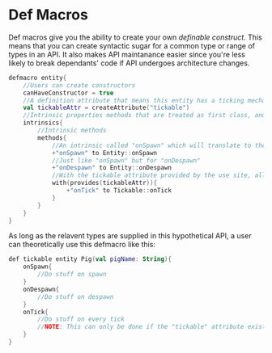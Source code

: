 # Def Macros
Def macros give you the ability to create your own *definable construct*. This means that you can create syntactic sugar for a common type or range of types in an API. It also makes API maintanance easier since you're less likely to break dependants' code if API undergoes architecture changes.
```kt
defmacro entity{
    //Users can create constructors
    canHaveConstructor = true
    //A definition attribute that means this entity has a ticking mechanism
    val tickableAttr = createAttribute("tickable")
    //Intrinsic properties methods that are treated as first class, and can be used as syntactic sugar
    intrinsics{
        //Intrinsic methods
        methods{
            //An intrinsic called "onSpawn" which will translate to the Entity::onSpawn method
            +"onSpawn" to Entity::onSpawn
            //Just like "onSpawn" but for "onDespawn"
            +"onDespawn" to Entity::onDespawn
            //With the tickable attribute provided by the use site, allow "onTick" to be used for Tickable::onTick
            with(provides(tickableAttr)){
                +"onTick" to Tickable::onTick
            }
        }
    }
}
```
As long as the relavent types are supplied in this hypothetical API, a user can theoretically use this defmacro like this:
```kt
def tickable entity Pig(val pigName: String){
    onSpawn{
        //Do stuff on spawn
    }
    onDespawn{
        //Do stuff on despawn
    }
    onTick{
        //Do stuff on every tick
        //NOTE: This can only be done if the "tickable" attribute exists, like it does in this example
    }
}
```